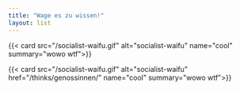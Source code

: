 ```yaml
---
title: "Wage es zu wissen!"
layout: list
---
```


{{< card src="/socialist-waifu.gif" alt="socialist-waifu" name="cool" summary="wowo wtf">}}

{{< card src="/socialist-waifu.gif" alt="socialist-waifu" href="/thinks/genossinnen/" name="cool" summary="wowo wtf">}}